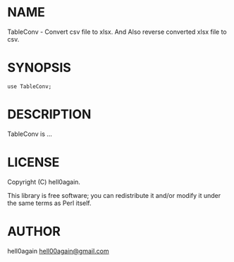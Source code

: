 # NAME

TableConv - Convert csv file to xlsx. And Also reverse converted xlsx file to csv.

# SYNOPSIS

    use TableConv;

# DESCRIPTION

TableConv is ...

# LICENSE

Copyright (C) hell0again.

This library is free software; you can redistribute it and/or modify
it under the same terms as Perl itself.

# AUTHOR

hell0again <hell00again@gmail.com>

